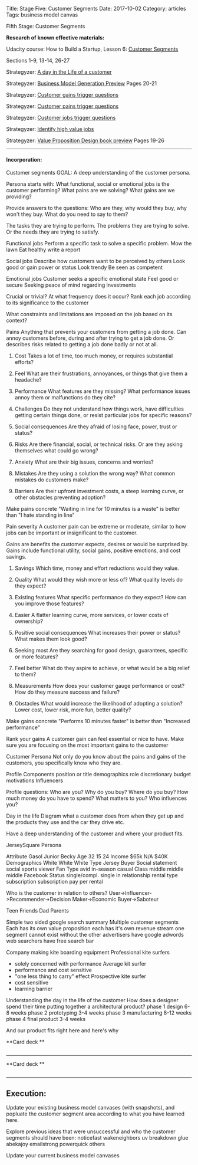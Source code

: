 Title: Stage Five: Customer Segments
Date:  2017-10-02
Category: articles
Tags: business model canvas

Fifth Stage: Customer Segments


**Research of known effective materials:**

Udacity course: How to Build a Startup, Lesson 6: [Customer
Segments](https://classroom.udacity.com/courses/ep245/lessons/48632907/concepts/487392110923)

Sections 1-9, 13-14, 26-27


Strategyzer: [A day in the Life of a
customer](https://assets.strategyzer.com/assets/resources/a-day-in-the-life-worksheet.pdf)

Strategyzer: [Business Model Generation
Preview](https://assets.strategyzer.com/assets/resources/business-model-generation-book-preview-2010.pdf)
Pages 20-21

Strategyzer: [Customer gains trigger
questions](https://assets.strategyzer.com/assets/resources/customer-gains-trigger-questions.pdf)

Strategyzer: [Customer pains trigger
questions](https://assets.strategyzer.com/assets/resources/customer-pains-trigger-questions.pdf)

Strategyzer: [Customer jobs trigger
questions](https://assets.strategyzer.com/assets/resources/customer-jobs-trigger-questions.pdf)

Strategyzer: [Identify high value
jobs](https://assets.strategyzer.com/assets/resources/identify-high-value-jobs.pdf)

Strategyzer: [Value Proposition Design book
preview](https://assets.strategyzer.com/assets/resources/value-proposition-design-book-preview-2014.pdf)
Pages 19-26




-----------

#### Incorporation:

Customer segments
GOAL: A deep understanding of the customer persona.

Persona starts with:
What functional, social or emotional jobs is the customer performing?
What pains are we solving?
What gains are we providing?

Provide answers to the questions:
Who are they, why would they buy, why won't they buy. What do you need
to say to them?



The tasks they are trying to perform. The problems they are trying to
solve. Or the needs they are trying to satisfy.

Functional jobs
Perform a specific task to solve a specific problem.
Mow the lawn
Eat healthy
write a report

Social jobs
Describe how customers want to be perceived by others
Look good or gain power or status
Look trendy
Be seen as competent

Emotional jobs
Customer seeks a specific emotional state
Feel good or secure
Seeking peace of mind regarding investments

Crucial or trivial?
At what frequency does it occur?
Rank each job according to its significance to the customer

What constraints and limitations are imposed on the job based on its
context?


Pains
Anything that prevents your customers from getting a job done.
Can annoy customers before, during and after trying to get a job done.
Or describes risks related to getting a job done badly or not at
all.

1. Cost
Takes a lot of time, too much money, or requires substantial efforts?

2. Feel 
What are their frustrations, annoyances, or things that give them a
headache?

3. Performance 
What features are they missing? What performance issues annoy them or
malfunctions do they cite?

4. Challenges
Do they not understand how things work, have difficulties getting
certain things done, or resist particular jobs for specific reasons?

5. Social consequences
Are they afraid of losing face, power, trust or status?

6. Risks
Are there financial, social, or technical risks. Or are they asking
themselves what could go wrong?

7. Anxiety
What are their big issues, concerns and worries?

8. Mistakes
Are they using a solution the wrong way? What common mistakes do
customers make?

9. Barriers
Are their upfront investment costs, a steep learning curve, or other
obstacles preventing adoption?

Make pains concrete
"Waiting in line for 10 minutes is a waste" 
is better than
"I hate standing in line"

Pain severity
A customer pain can be extreme or moderate, similar to how jobs can be
important or insignificant to the customer.




Gains are benefits the customer expects, desires or would be surprised
by. Gains include functional utility, social gains, positive emotions,
and cost savings.

1. Savings
Which time, money and effort reductions would they value. 

2. Quality
What would they wish more or less of? What quality levels do they
expect?

3. Existing features
What specific performance do they expect? How can you improve those
features?

4. Easier
A flatter learning curve, more services, or lower costs of ownership?

5. Positive social consequences
What increases their power or status? What makes them look good?

6. Seeking most
Are they searching for good design, guarantees, specific or more
features?

7. Feel better
What do they aspire to achieve, or what would be a big relief to them?

8. Measurements
How does your customer gauge performance or cost? How do they measure
success and failure?

9. Obstacles
What would increase the likelihood of adopting a solution?
Lower cost, lower risk, more fun, better quality?


Make gains concrete
"Performs 10 minutes faster"
is better than
"Increased performance"


Rank your gains
A customer gain can feel essential or nice to have. Make sure you are
focusing on the most important gains to the customer



Customer Persona
Not only do you know about the pains and gains of the customers, you
specifically know who they are.  

Profile Components
position or title
demographics
role
discretionary budget
motivations
Influencers

Profile questions:
Who are you?
Why do you buy? 
Where do you buy? 
How much money do you have to spend?
What matters to you?
Who influences you?

Day in the life
Diagram what a customer does from when they get up and the products they
use and the car they drive etc.

Have a deep understanding of the customer and where your product fits.


JerseySquare Persona

Attribute       Gasol           Junior              Becky
Age             32              15                  24
Income          $65k            N/A                 $40K
Demographics    White           White               White
Type            Jersey Buyer    Social statement    social sports viewer
Fan Type        avid            in-season           casual
Class           middle          middle              middle
Facebook Status single/compl.   single              in relationship
rental type     subscription    subscription        pay per rental

Who is the customer in relation to others?
User->Influencer->Recommender->Decision Maker->Economic Buyer->Saboteur

Teen         Friends            Dad            Parents



Simple two sided google search summary
Multiple customer segments
Each has its own value proposition
each has it's own revenue stream
one segment cannot exist without the other
advertisers have google adwords
web searchers have free search bar


Company making kite boarding equipment
Professional kite surfers
- solely concerned with performance
Average kit surfer
- performance and cost sensitive
- "one less thing to carry" effect
Prospective kite surfer
- cost sensitive
- learning barrier


Understanding the day in the life of the customer
How does a designer spend their time putting together a architectural
product?
phase 1 design       6-8 weeks
phase 2 prototyping  3-4 weeks
phase 3 manufacturing 8-12 weeks
phase 4 final product 3-4 weeks

And our product fits right here and here's why



**Card deck **
```
```

--------------------------------------------------
**Card deck **
```
```


-------------------------------------------------------------------------
## Execution:

Update your existing business model canvases (with snapshots), and
popluate the customer segment area according to what you have learned
here.

Explore previous ideas that were unsuccessful and who the customer
segments should have been:
noticefast
wakeneighbors
uv breakdown glue
abekajoy
emailstrong
powerquick
others

Update your current business model canvases


